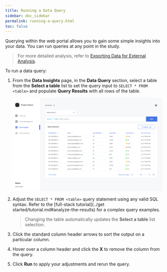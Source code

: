 ```yaml
---
title: Running a Data Query
sidebar: doc_sidebar
permalink: running-a-query.html
toc: false
---
```


Querying within the web portal allows you to gain some simple insights into your data. You can run queries at any point in the study.

> For more detailed analysis, refer to [Exporting Data for External Analysis](exporting-data.md).

To run a data query:

1. From the **Data Insights** page, in the **Data Query** section, select a table from the **Select a table** list to set the query input to `SELECT * FROM <table>` and populate **Query Results** with all rows of the table.

   ![running-a-query](../../../images/running-a-query.png)

2. Adjust the `SELECT * FROM <table>` query statement using any valid SQL syntax. Refer to the [full-stack tutorial](../get started/tutorial.md#analyze-the-results) for a complex query examples.
   > Changing the table automatically updates the **Select a table** list selection.

3. Click the standard column header arrows to sort the output on a particular column.

4. Hover over a column header and click the **X** to remove the column from the query.

5. Click **Run** to apply your adjustments and rerun the query.